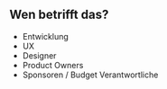 ## Wen betrifft das?

- Entwicklung
- UX
- Designer
- Product Owners
- Sponsoren / Budget Verantwortliche